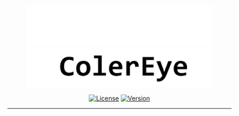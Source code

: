 <p align="center">
    <img src="https://raw.githubusercontent.com/K-M19/ColerEye/refs/heads/main/IMG/B-Theme.png#gh-dark-mode-only" width="420">
    <img src="https://raw.githubusercontent.com/K-M19/ColerEye/refs/heads/main/IMG/W-Theme.png#gh-light-mode-only" width="420">
</p>

<div align="center">

[![License][shield-repo-license]][repo-license]
[![Version][shield-repo-latest]][repo-latest]


</div>

[shield-repo-license]:  https://img.shields.io/github/license/K-M19/ColerEye
[shield-repo-latest]:   https://img.shields.io/github/v/release/K-M19/ColerEye

[repo-license]:  https://github.com/K-M19/ColerEye/blob/main/LICENSE
[repo-latest]:   https://github.com/K-M19/ColerEye/releases/latest

----
